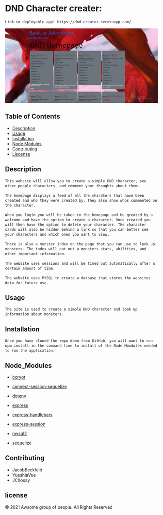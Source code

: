 # DND Character creater:

    
    Link to deployable app! https://dnd-creator.herokuapp.com/

![screenshot](./public/imgs/dnd-creator-homepage.jpg)



## Table of Contents

* [Description](#Description)
* [Usage](#Useage)
* [Installation](#Installation)
* [Node Modules](#Node_Modules)
* [Contributing](#Contributing)
* [Liscense](#license)


## Description

    This website will allow you to create a simple DND character, see other people characters, and comment your thoughts about them.

    The homepage displays a feed of all the charaters that have been created and who they were created by. They also show whos commented on the character.

    When you login you will be taken to the homepage and be greated by a welcome and have the option to create a character. Once created you will then have the option to delete your character. The character cards will also be hidden behind a link so that you can better see your charecters and which ones you want to view. 

    There is also a monster index on the page that you can use to look up monsters. The index will put out a monsters stats, abilities, and other important information.

    The website uses sessions and will be timed out automatically after a certain amount of time.

    The website uses MYSQL to create a datbase that stores the websites data for future use.

## Usage

    The site is used to create a simple DND character and look up information about monsters.

## Installation
    Once you have cloned the repo down from GitHub, you will want to run npm install in the command line to install of the Node Mondules needed to run the application. 

## Node_Modules

* [bcrypt](https://www.npmjs.com/package/bcrypt)

* [connect-session-sequelize](https://www.npmjs.com/package/connect-session-sequelize)

* [dotenv](https://www.npmjs.com/package/dotenv)

* [express](https://www.npmjs.com/package/express)

* [express-handlebars](https://www.npmjs.com/package/express-handlebars)

* [express-session](https://www.npmjs.com/package/express-session)

* [mysql2](https://www.npmjs.com/package/mysql2)

* [sequelize](https://www.npmjs.com/package/sequelize)


## Contributing

- JacobBeckfeld
- YueshiaVue
- JChosay


## license 

© 2021 Awsome group of people. All Rights Reserved





